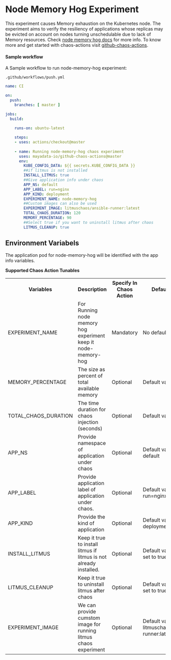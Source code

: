 # Node Memory Hog Experiment

This experiment causes Memory exhaustion on the Kubernetes node. The experiment aims to verify the resiliency of applications whose replicas may be evicted on account on nodes turning unschedulable due to lack of Memory resources. Check <a href="https://docs.litmuschaos.io/docs/node-memory-hog/">node memory hog docs</a> for more info. To know more and get started with chaos-actions visit <a href="https://github.com/mayadata-io/github-chaos-actions/blob/master/README.md">github-chaos-actions</a>. 

#### Sample workflow 

A Sample workflow to run node-memory-hog experiment:

`.github/workflows/push.yml`

```yaml
name: CI

on:
  push:
    branches: [ master ]

jobs:
  build:
    
    runs-on: ubuntu-latest

    steps:
    - uses: actions/checkout@master
      
    - name: Running node-memory-hog chaos experiment
      uses: mayadata-io/github-chaos-actions@master
      env:
        KUBE_CONFIG_DATA: ${{ secrets.KUBE_CONFIG_DATA }}
        ##if litmus is not installed
        INSTALL_LITMUS: true
        ##Give application info under chaos
        APP_NS: default
        APP_LABEL: run=nginx
        APP_KIND: deployment
        EXPERIMENT_NAME: node-memory-hog
        ##Custom images can also be used
        EXPERIMENT_IMAGE: litmuschaos/ansible-runner:latest        
        TOTAL_CHAOS_DURATION: 120
        MEMORY_PERCENTAGE: 90
        ##Select true if you want to uninstall litmus after chaos
        LITMUS_CLEANUP: true        
```

## Environment Variabels

The application pod for node-memory-hog will be identified with the app info variables.

**Supported Chaos Action Tunables**

<table>
  <tr>
    <th> Variables </th>
    <th> Description </th>
    <th> Specify In Chaos Action </th>
    <th> Default Value </th>
  </tr>
  <tr> 
    <td> EXPERIMENT_NAME </td>
    <td> For Running node memory hog experiment keep it node-memory-hog</td>
    <td> Mandatory </td>
    <td> No default value </td>
  </tr>
  <tr> 
    <td> MEMORY_PERCENTAGE </td>
    <td> The size as percent of total available memory </td>
    <td> Optional </td>
    <td> Default value is 90</td>
  </tr>
  <tr> 
    <td> TOTAL_CHAOS_DURATION </td>
    <td> The time duration for chaos injection (seconds) </td>
    <td> Optional </td>
    <td> Default value is 120s </td>
  </tr>  
  <tr> 
    <td> APP_NS </td>
    <td> Provide namespace of application under chaos </td>
    <td> Optional </td>
    <td> Default value is default</td>
  </tr>
  <tr>
    <td> APP_LABEL  </td>
    <td> Provide application label of application under chaos. </td>
    <td> Optional </td>
    <td> Default value is run=nginx </td>
  </tr>
  <tr>
    <td> APP_KIND </td>
    <td> Provide the kind of application   </td>
    <td> Optional  </td>
    <td> Default value is deployment </td>
  </tr>
  <tr>
    <td> INSTALL_LITMUS </td>
    <td> Keep it true to install litmus if litmus is not already installed.</td>
    <td> Optional </td>
    <td> Default value is not set to true </td>
  </tr>
  <tr>
    <td> LITMUS_CLEANUP </td>
    <td> Keep it true to uninstall litmus after chaos </td>
    <td> Optional </td>
    <td> Default value is not set to true </td>
  </tr>
  <tr>
    <td> EXPERIMENT_IMAGE </td>
    <td>We can provide cumstom image for running litmus chaos experiment </td>
    <td> Optional </td>
    <td> Default value is litmuschaos/ansible-runner:latest </td>
  </tr>
</table>
